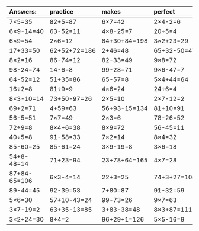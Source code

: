 | Answers: | practice | makes | perfect | ! |
| :--- | :--- | :--- | :--- | :--- |
| 7×5=35 | 82+5=87 | 6×7=42 | 2×4-2=6 | 2×2=4 | 
| 6×9-14=40 | 63-52=11 | 4×8-25=7 | 20÷5=4 | 28÷4=7 | 
| 6×9=54 | 2×6=12 | 84+30+84=198 | 3×2+23=29 | 19-15=4 | 
| 17+33=50 | 62+52+72=186 | 2+46=48 | 65+32-50=47 | 42÷7=6 | 
| 8×2=16 | 86-74=12 | 82-33=49 | 9×8=72 | 97+60-33=124 | 
| 98-24=74 | 14-6=8 | 99-28=71 | 9×6-47=7 | 9×4-1=35 | 
| 64-52=12 | 51+35=86 | 65-57=8 | 5×4+44=64 | 9÷3=3 | 
| 16÷2=8 | 81÷9=9 | 4×6=24 | 24÷6=4 | 91-35=56 | 
| 8×3-10=14 | 73+50-97=26 | 2×5=10 | 2×7-12=2 | 21÷7=3 | 
| 69+2=71 | 4+59=63 | 56+93-15=134 | 81+10=91 | 3×9=27 | 
| 56-5=51 | 7×7=49 | 2×3=6 | 78-26=52 | 3+30=33 | 
| 72÷9=8 | 8×4+6=38 | 8×9=72 | 56-45=11 | 28÷7=4 | 
| 40÷5=8 | 91-58=33 | 7×2=14 | 8×4=32 | 6×5+97=127 | 
| 85-60=25 | 85-61=24 | 3×9-19=8 | 3×6=18 | 15+20+5=40 | 
| 54+8-48=14 | 71+23=94 | 23+78+64=165 | 4×7=28 | 74+50+15=139 | 
| 87+84-65=106 | 6×3-4=14 | 22+3=25 | 74+3+27=104 | 5+69=74 | 
| 89-44=45 | 92-39=53 | 7+80=87 | 91-32=59 | 9×4=36 | 
| 5×6=30 | 57+10-43=24 | 99-73=26 | 9×7=63 | 9×2=18 | 
| 3×7-19=2 | 63+35-13=85 | 3+83-38=48 | 8×3+87=111 | 12+62+45=119 | 
| 3×2+24=30 | 8÷4=2 | 96+29+1=126 | 5×5-16=9 | 5×8=40 | 
